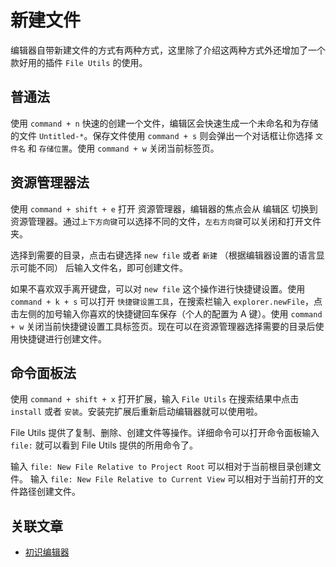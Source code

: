 # 新建文件

编辑器自带新建文件的方式有两种方式，这里除了介绍这两种方式外还增加了一个款好用的插件 `File Utils` 的使用。

## 普通法
使用 `command + n` 快速的创建一个文件，编辑区会快速生成一个未命名和为存储的文件 `Untitled-*`。保存文件使用 `command + s` 则会弹出一个对话框让你选择 `文件名` 和 `存储位置`。使用 `command + w` 关闭当前标签页。

## 资源管理器法
使用 `command + shift + e` 打开 资源管理器，编辑器的焦点会从 编辑区 切换到 资源管理器。通过`上下方向键`可以选择不同的文件，`左右方向键`可以关闭和打开文件夹。

选择到需要的目录，点击右键选择 `new file` 或者 `新建` （根据编辑器设置的语言显示可能不同） 后输入文件名，即可创建文件。

如果不喜欢双手离开键盘，可以对 `new file` 这个操作进行快捷键设置。使用 `command + k + s` 可以打开 `快捷键设置工具`，在搜索栏输入 `explorer.newFile`，点击左侧的加号输入你喜欢的快捷键回车保存（个人的配置为 A 键）。使用 `command + w` 关闭当前快捷键设置工具标签页。现在可以在资源管理器选择需要的目录后使用快捷键进行创建文件。

## 命令面板法
使用 `command + shift + x` 打开扩展，输入 `File Utils` 在搜索结果中点击 `install` 或者 `安装`。安装完扩展后重新启动编辑器就可以使用啦。

File Utils 提供了复制、删除、创建文件等操作。详细命令可以打开命令面板输入 `file:` 就可以看到 File Utils 提供的所用命令了。

输入 `file: New File Relative to Project Root` 可以相对于当前根目录创建文件。
输入 `file: New File Relative to Current View` 可以相对于当前打开的文件路径创建文件。


## 关联文章
* [初识编辑器](./base.md)